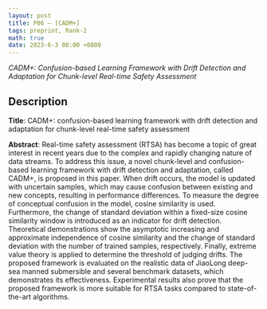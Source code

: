 ```yaml
---
layout: post
title: P06 — [CADM+]
tags: preprint, Rank-2
math: true
date: 2023-6-3 00:00 +0800
---
```


*CADM+: Confusion-based Learning Framework with Drift Detection and Adaptation for Chunk-level Real-time Safety Assessment*

## Description

**Title**: CADM+: confusion-based learning framework with drift detection and adaptation for chunk-level real-time safety assessment

**Abstract**: Real-time safety assessment (RTSA) has become a topic of great interest in recent years due to the complex and rapidly changing nature of data streams. To address this issue, a novel chunk-level and confusion-based learning framework with drift detection and adaptation, called CADM+, is proposed in this paper. When drift occurs, the model is updated with uncertain samples, which may cause confusion between existing and new concepts, resulting in performance differences. To measure the degree of conceptual confusion in the model, cosine similarity is used. Furthermore, the change of standard deviation within a fixed-size cosine similarity window is introduced as an indicator for drift detection. Theoretical demonstrations show the asymptotic increasing and approximate independence of cosine similarity and the change of standard deviation with the number of trained samples, respectively. Finally, extreme value theory is applied to determine the threshold of judging drifts. The proposed framework is evaluated on the realistic data of JiaoLong deep-sea manned submersible and several benchmark datasets, which demonstrates its effectiveness. Experimental results also prove that the proposed framework is more suitable for RTSA tasks compared to state-of-the-art algorithms.